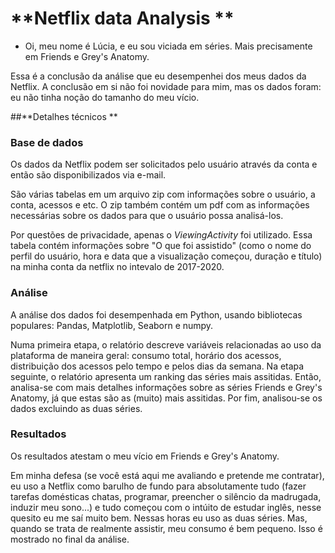 # **Netflix data Analysis **

- Oi, meu nome é Lúcia, e eu sou viciada em séries. Mais precisamente em Friends e Grey's Anatomy. 

Essa é a conclusão da análise que eu desempenhei dos meus dados da Netflix. 
A conclusão em si não foi novidade para mim, mas os dados foram: eu não tinha noção do tamanho do meu vício. 

##**Detalhes técnicos **

### Base de dados
Os dados da Netflix podem ser solicitados pelo usuário através da conta e então são disponibilizados via e-mail. 

São várias tabelas em um arquivo zip com informações sobre o usuário, a conta, acessos e etc.  O zip também contém um pdf com as informações necessárias sobre os dados para que o usuário possa analisá-los. 

Por questões de privacidade, apenas o *ViewingActivity* foi utilizado. Essa tabela contém informações sobre "O que foi assistido" (como o nome do perfil do usuário, hora e data que a visualização começou, duração e título) na minha conta da netflix no intevalo de 2017-2020.

### Análise 
A análise dos dados foi desempenhada em Python, usando bibliotecas populares: Pandas, Matplotlib, Seaborn e numpy.

Numa primeira etapa, o relatório descreve variáveis relacionadas ao uso da plataforma de maneira geral: consumo total, horário dos acessos, distribuição dos acessos pelo tempo e pelos dias da semana. Na etapa seguinte,  o relatório apresenta um ranking das séries mais assitidas. Então, analisa-se com mais detalhes informações sobre as séries Friends e Grey's Anatomy, já que estas são as (muito) mais assitidas. Por fim, analisou-se os dados excluindo as duas séries. 

### Resultados 
Os resultados atestam o meu vício em Friends e Grey's Anatomy. 

Em minha defesa (se você está aqui me avaliando e pretende me contratar), eu uso a Netflix como barulho de fundo para absolutamente tudo (fazer tarefas domésticas chatas, programar, preencher o silêncio da madrugada, induzir meu sono...) e tudo começou com o intúito de estudar inglês, nesse quesito eu me saí muito bem. Nessas horas eu uso as duas séries. Mas, quando se trata de realmente assistir, meu consumo é bem pequeno. Isso é mostrado no final da análise. 
